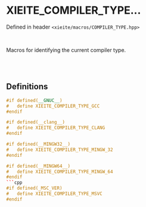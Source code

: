 # XIEITE_COMPILER_TYPE...
Defined in header `<xieite/macros/COMPILER_TYPE.hpp>`

<br/>

Macros for identifying the current compiler type.

<br/><br/>

## Definitions
```cpp
#if defined(__GNUC__)
#	define XIEITE_COMPILER_TYPE_GCC
#endif
```
```cpp
#if defined(__clang__)
#	define XIEITE_COMPILER_TYPE_CLANG
#endif
```
```cpp
#if defined(__MINGW32__)
#	define XIEITE_COMPILER_TYPE_MINGW_32
#endif
```
```cpp
#if defined(__MINGW64__)
#	define XIEITE_COMPILER_TYPE_MINGW_64
#endif
```cpp
#if defined(_MSC_VER)
#	define XIEITE_COMPILER_TYPE_MSVC
#endif
```
